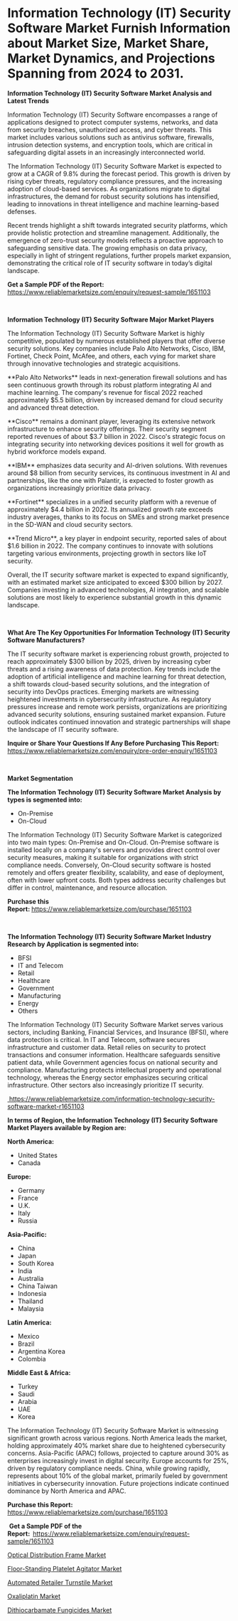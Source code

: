 <p><h1>Information Technology (IT) Security Software Market Furnish Information about Market Size, Market Share, Market Dynamics, and Projections Spanning from 2024 to 2031.</h1></p><p><strong>Information Technology (IT) Security Software Market Analysis and Latest Trends</strong></p>
<p><p>Information Technology (IT) Security Software encompasses a range of applications designed to protect computer systems, networks, and data from security breaches, unauthorized access, and cyber threats. This market includes various solutions such as antivirus software, firewalls, intrusion detection systems, and encryption tools, which are critical in safeguarding digital assets in an increasingly interconnected world.</p><p>The Information Technology (IT) Security Software Market is expected to grow at a CAGR of 9.8% during the forecast period. This growth is driven by rising cyber threats, regulatory compliance pressures, and the increasing adoption of cloud-based services. As organizations migrate to digital infrastructures, the demand for robust security solutions has intensified, leading to innovations in threat intelligence and machine learning-based defenses.</p><p>Recent trends highlight a shift towards integrated security platforms, which provide holistic protection and streamline management. Additionally, the emergence of zero-trust security models reflects a proactive approach to safeguarding sensitive data. The growing emphasis on data privacy, especially in light of stringent regulations, further propels market expansion, demonstrating the critical role of IT security software in today’s digital landscape.</p></p>
<p><strong>Get a Sample PDF of the Report:&nbsp;</strong> <a href="https://www.reliablemarketsize.com/enquiry/request-sample/1651103?utm_campaign=1125&utm_medium=2&utm_source=Github&utm_content=ia&utm_term=03102024&utm_id=information-technology-it-security-software">https://www.reliablemarketsize.com/enquiry/request-sample/1651103</a></p>
<p>&nbsp;</p>
<p><strong>Information Technology (IT) Security Software Major Market Players</strong></p>
<p><p>The Information Technology (IT) Security Software Market is highly competitive, populated by numerous established players that offer diverse security solutions. Key companies include Palo Alto Networks, Cisco, IBM, Fortinet, Check Point, McAfee, and others, each vying for market share through innovative technologies and strategic acquisitions.</p><p>**Palo Alto Networks** leads in next-generation firewall solutions and has seen continuous growth through its robust platform integrating AI and machine learning. The company's revenue for fiscal 2022 reached approximately $5.5 billion, driven by increased demand for cloud security and advanced threat detection.</p><p>**Cisco** remains a dominant player, leveraging its extensive network infrastructure to enhance security offerings. Their security segment reported revenues of about $3.7 billion in 2022. Cisco's strategic focus on integrating security into networking devices positions it well for growth as hybrid workforce models expand.</p><p>**IBM** emphasizes data security and AI-driven solutions. With revenues around $8 billion from security services, its continuous investment in AI and partnerships, like the one with Palantir, is expected to foster growth as organizations increasingly prioritize data privacy.</p><p>**Fortinet** specializes in a unified security platform with a revenue of approximately $4.4 billion in 2022. Its annualized growth rate exceeds industry averages, thanks to its focus on SMEs and strong market presence in the SD-WAN and cloud security sectors.</p><p>**Trend Micro**, a key player in endpoint security, reported sales of about $1.6 billion in 2022. The company continues to innovate with solutions targeting various environments, projecting growth in sectors like IoT security.</p><p>Overall, the IT security software market is expected to expand significantly, with an estimated market size anticipated to exceed $300 billion by 2027. Companies investing in advanced technologies, AI integration, and scalable solutions are most likely to experience substantial growth in this dynamic landscape.</p></p>
<p>&nbsp;</p>
<p><strong>What Are The Key Opportunities For Information Technology (IT) Security Software Manufacturers?</strong></p>
<p><p>The IT security software market is experiencing robust growth, projected to reach approximately $300 billion by 2025, driven by increasing cyber threats and a rising awareness of data protection. Key trends include the adoption of artificial intelligence and machine learning for threat detection, a shift towards cloud-based security solutions, and the integration of security into DevOps practices. Emerging markets are witnessing heightened investments in cybersecurity infrastructure. As regulatory pressures increase and remote work persists, organizations are prioritizing advanced security solutions, ensuring sustained market expansion. Future outlook indicates continued innovation and strategic partnerships will shape the landscape of IT security software.</p></p>
<p><strong>Inquire or Share Your Questions If Any Before Purchasing This Report:</strong> <a href="https://www.reliablemarketsize.com/enquiry/pre-order-enquiry/1651103?utm_campaign=1125&utm_medium=2&utm_source=Github&utm_content=ia&utm_term=03102024&utm_id=information-technology-it-security-software">https://www.reliablemarketsize.com/enquiry/pre-order-enquiry/1651103</a></p>
<p>&nbsp;</p>
<p><strong>Market Segmentation</strong></p>
<p><strong>The Information Technology (IT) Security Software Market Analysis by types is segmented into:</strong></p>
<p><ul><li>On-Premise</li><li>On-Cloud</li></ul></p>
<p><p>The Information Technology (IT) Security Software Market is categorized into two main types: On-Premise and On-Cloud. On-Premise software is installed locally on a company's servers and provides direct control over security measures, making it suitable for organizations with strict compliance needs. Conversely, On-Cloud security software is hosted remotely and offers greater flexibility, scalability, and ease of deployment, often with lower upfront costs. Both types address security challenges but differ in control, maintenance, and resource allocation.</p></p>
<p><strong>Purchase this Report:&nbsp;</strong><a href="https://www.reliablemarketsize.com/purchase/1651103?utm_campaign=1125&utm_medium=2&utm_source=Github&utm_content=ia&utm_term=03102024&utm_id=information-technology-it-security-software">https://www.reliablemarketsize.com/purchase/1651103</a></p>
<p>&nbsp;</p>
<p><strong>The Information Technology (IT) Security Software Market Industry Research by Application is segmented into:</strong></p>
<p><ul><li>BFSI</li><li>IT and Telecom</li><li>Retail</li><li>Healthcare</li><li>Government</li><li>Manufacturing</li><li>Energy</li><li>Others</li></ul></p>
<p><p>The Information Technology (IT) Security Software Market serves various sectors, including Banking, Financial Services, and Insurance (BFSI), where data protection is critical. In IT and Telecom, software secures infrastructure and customer data. Retail relies on security to protect transactions and consumer information. Healthcare safeguards sensitive patient data, while Government agencies focus on national security and compliance. Manufacturing protects intellectual property and operational technology, whereas the Energy sector emphasizes securing critical infrastructure. Other sectors also increasingly prioritize IT security.</p></p>
<p><a href="https://www.reliablemarketsize.com/information-technology-security-software-market-r1651103?utm_campaign=1125&utm_medium=2&utm_source=Github&utm_content=ia&utm_term=03102024&utm_id=information-technology-it-security-software">&nbsp;https://www.reliablemarketsize.com/information-technology-security-software-market-r1651103</a></p>
<p><strong>In terms of Region, the Information Technology (IT) Security Software Market Players available by Region are:</strong></p>
<p>
    <p> <strong> North America: </strong>
        <ul>
            <li>United States</li>
            <li>Canada</li>
        </ul>
        </p> 
    <p> <strong> Europe: </strong>
        <ul>
            <li>Germany</li>
            <li>France</li>
            <li>U.K.</li>
            <li>Italy</li>
            <li>Russia</li>
        </ul>
        </p> 
    <p> <strong> Asia-Pacific: </strong>
        <ul>
            <li>China</li>
            <li>Japan</li>
            <li>South Korea</li>
            <li>India</li>
            <li>Australia</li>
            <li>China Taiwan</li>
            <li>Indonesia</li>
            <li>Thailand</li>
            <li>Malaysia</li>
        </ul>
        </p> 
    <p> <strong> Latin America: </strong>
        <ul>
            <li>Mexico</li>
            <li>Brazil</li>
            <li>Argentina Korea</li>
            <li>Colombia</li>
        </ul>
        </p> 
    <p> <strong> Middle East & Africa: </strong>
        <ul>
            <li>Turkey</li>
            <li>Saudi</li>
            <li>Arabia</li>
            <li>UAE</li>
            <li>Korea</li>
        </ul>
    </p>
    </p>
<p><p>The Information Technology (IT) Security Software Market is witnessing significant growth across various regions. North America leads the market, holding approximately 40% market share due to heightened cybersecurity concerns. Asia-Pacific (APAC) follows, projected to capture around 30% as enterprises increasingly invest in digital security. Europe accounts for 25%, driven by regulatory compliance needs. China, while growing rapidly, represents about 10% of the global market, primarily fueled by government initiatives in cybersecurity innovation. Future projections indicate continued dominance by North America and APAC.</p></p>
<p><strong>Purchase this Report: </strong><a href="https://www.reliablemarketsize.com/purchase/1651103?utm_campaign=1125&utm_medium=2&utm_source=Github&utm_content=ia&utm_term=03102024&utm_id=information-technology-it-security-software">https://www.reliablemarketsize.com/purchase/1651103</a></p>
<p>&nbsp;<strong>Get a Sample PDF of the Report:&nbsp;&nbsp;</strong><a href="https://www.reliablemarketsize.com/enquiry/request-sample/1651103?utm_campaign=1125&utm_medium=2&utm_source=Github&utm_content=ia&utm_term=03102024&utm_id=information-technology-it-security-software">https://www.reliablemarketsize.com/enquiry/request-sample/1651103</a></p>
<p><strong></strong></p>
<p><p><a href="https://www.linkedin.com/pulse/optical-distribution-frame-market-overview-global-trends-future-zrqhc?trackingId=rAy8gxqXQOyfNeA0Cxkqyw%3D%3D&utm_campaign=1125&utm_medium=2&utm_source=Github&utm_content=ia&utm_term=03102024&utm_id=information-technology-it-security-software">Optical Distribution Frame Market</a></p><p><a href="https://issuu.com/reportprime-2/docs/floor-standing-platelet-agitator-ma_88969470218894?utm_campaign=1125&utm_medium=2&utm_source=Github&utm_content=ia&utm_term=03102024&utm_id=information-technology-it-security-software">Floor-Standing Platelet Agitator Market</a></p><p><a href="https://issuu.com/reportprime-2/docs/automated-retailer-turnstile-market_94aefbe3d58a70?utm_campaign=1125&utm_medium=2&utm_source=Github&utm_content=ia&utm_term=03102024&utm_id=information-technology-it-security-software">Automated Retailer Turnstile Market</a></p><p><a href="https://www.linkedin.com/pulse/global-oxaliplatin-market-focus-application-end-use-industry-1hzff?utm_campaign=1125&utm_medium=2&utm_source=Github&utm_content=ia&utm_term=03102024&utm_id=information-technology-it-security-software">Oxaliplatin Market</a></p><p><a href="https://www.linkedin.com/pulse/what-innovations-market-trends-shaping-dithiocarbamate-fungicides-faole?utm_campaign=1125&utm_medium=2&utm_source=Github&utm_content=ia&utm_term=03102024&utm_id=information-technology-it-security-software">Dithiocarbamate Fungicides Market</a></p></p>